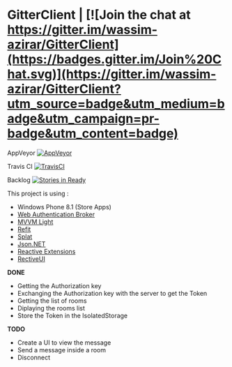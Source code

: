 # GitterClient | [![Join the chat at https://gitter.im/wassim-azirar/GitterClient](https://badges.gitter.im/Join%20Chat.svg)](https://gitter.im/wassim-azirar/GitterClient?utm_source=badge&utm_medium=badge&utm_campaign=pr-badge&utm_content=badge)

AppVeyor [![AppVeyor](https://ci.appveyor.com/api/projects/status/lqdbjqjel62wfncg?svg=true)](https://ci.appveyor.com/project/wassim-azirar/gitterclient)

Travis CI [![TravisCI](https://travis-ci.org/wassim-azirar/GitterClient.svg)](https://travis-ci.org/wassim-azirar/GitterClient)

Backlog [![Stories in Ready](https://badge.waffle.io/wassim-azirar/GitterClient.png?label=ready&title=Ready)](https://waffle.io/wassim-azirar/GitterClient)

This project is using :
- Windows Phone 8.1 (Store Apps)
- [ Web Authentication Broker](https://msdn.microsoft.com/en-us/library/windows/apps/windows.security.authentication.web.webauthenticationbroker.aspx)
- [MVVM Light](https://mvvmlight.codeplex.com/)
- [Refit](https://github.com/paulcbetts/refit)
- [Splat](https://github.com/paulcbetts/splat)
- [Json.NET](https://github.com/JamesNK/Newtonsoft.Json)
- [Reactive Extensions](http://rx.codeplex.com/)
- [RectiveUI](https://github.com/reactiveui/ReactiveUI)

**DONE**
- Getting the Authorization key
- Exchanging the Authorization key with the server to get the Token
- Getting the list of rooms
- Diplaying the rooms list
- Store the Token in the IsolatedStorage

**TODO**
- Create a UI to view the message
- Send a message inside a room
- Disconnect
